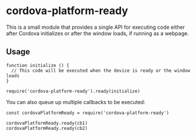 cordova-platform-ready
===

This is a small module that provides a single API for executing code either after Cordova initializes or after the window loads, if running as a webpage.

Usage
---

```
function initialize () {
  // This code will be executed when the device is ready or the window loads
}

require('cordova-platform-ready').ready(initialize)
```

You can also queue up multiple callbacks to be executed:

```
const cordovaPlatformReady = require('cordova-platform-ready')

cordovaPlatformReady.ready(cb1)
cordovaPlatformReady.ready(cb2)
```
